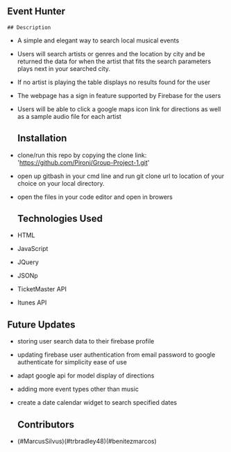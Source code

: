 ## Event Hunter

	## Description

  - A simple and elegant way to search local musical events
  - Users will search artists or genres and the location by city and be returned the data for when the artist that fits the search parameters plays next in your searched city.
  - If no artist is playing the table displays no results found for the user
  - The webpage has a sign in feature supported by Firebase for the users
  - Users will be able to click a google maps icon link for directions as well as a sample audio file for each artist

	## Installation

  - clone/run this repo by copying the clone link: 'https://github.com/Pironj/Group-Project-1.git'
  - open up gitbash in your cmd line and run git clone url to location of your choice on your local directory.
  - open the files in your code editor and open in browers

	## Technologies Used
  - HTML
  - JavaScript
  - JQuery
  - JSONp
  - TicketMaster API
  - Itunes API

  ## Future Updates
  
  - storing user search data to their firebase profile
  - updating firebase user authentication from email password to google authenticate for simplicity ease of use
  - adapt google api for model display of directions
  - adding more event types other than music
  - create a date calendar widget to search specified dates

	## Contributors

 - (#MarcusSilvus)(#trbradley48)(#benitezmarcos)